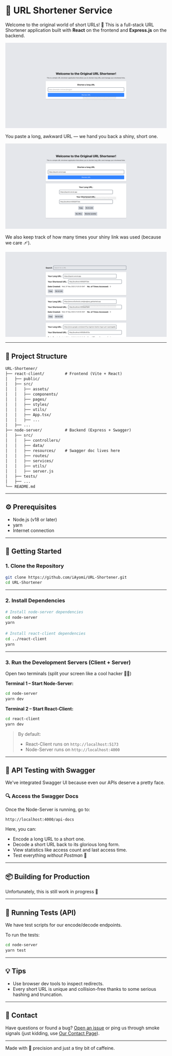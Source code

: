 # 🔗 URL Shortener Service

Welcome to the original world of short URLs! 🚀
This is a full-stack URL Shortener application built with **React** on the frontend and **Express.js** on the backend.

![URL Shortener Preview](./assets/Preview1.png)

You paste a long, awkward URL — we hand you back a shiny, short one.

![URL Shortener Preview](./assets/Preview2.png)

We also keep track of how many times your shiny link was used (because we care 🩹).

![URL Shortener Preview](./assets/Preview3.png)

---

## 💂 Project Structure

```
URL-Shortener/
├── react-client/         # Frontend (Vite + React)
│   ├── public/
│   ├── src/
│   │   ├── assets/
│   │   ├── components/
│   │   ├── pages/
│   │   ├── styles/
│   │   ├── utils/
│   │   ├── App.tsx/
│   │   ├── ...
│   ├── ...
├── node-server/          # Backend (Express + Swagger)
│   ├── src/
│   │   ├── controllers/
│   │   ├── data/
│   │   ├── resources/    # Swagger doc lives here
│   │   ├── routes/
│   │   ├── services/
│   │   ├── utils/
│   │   ├── server.js
│   ├── tests/
│   ├── ...
└── README.md
```

---

## ⚙️ Prerequisites

* Node.js (v18 or later)
* yarn
* Internet connection

---

## 🚀 Getting Started

### 1. Clone the Repository

```bash
git clone https://github.com/iAyomi/URL-Shortener.git
cd URL-Shortener 
```

---

### 2. Install Dependencies

```bash
# Install node-server dependencies
cd node-server
yarn

# Install react-client dependencies
cd ../react-client
yarn
```

---

### 3. Run the Development Servers (Client + Server)

Open two terminals (split your screen like a cool hacker 🧑‍💻)

**Terminal 1 – Start Node-Server:**

```bash
cd node-server
yarn dev
```

**Terminal 2 – Start React-Client:**

```bash
cd react-client
yarn dev
```

> By default:
>
> * React-Client runs on `http://localhost:5173`
> * Node-Server runs on `http://localhost:4000`

---

## 🥪 API Testing with Swagger

We've integrated Swagger UI because even our APIs deserve a pretty face.

### 🔍 Access the Swagger Docs

Once the Node-Server is running, go to:

```
http://localhost:4000/api-docs
```

Here, you can:

* Encode a long URL to a short one.
* Decode a short URL back to its glorious long form.
* View statistics like access count and last access time.
* Test everything *without Postman* 🧪

---

## 📦 Building for Production

Unfortunately, this is still work in progress 🥲

---

## 🥪 Running Tests (API)

We have test scripts for our encode/decode endpoints.

To run the tests:

```bash
cd node-server
yarn test
```

---

## 💡 Tips

* Use browser dev tools to inspect redirects.
* Every short URL is unique and collision-free thanks to some serious hashing and truncation.

---

## 💬 Contact

Have questions or found a bug?
[Open an issue](https://github.com/iAyomi/URL-Shortener/issues) or ping us through smoke signals (just kidding, use [Our Contact Page](https://iayomi.vercel.app/contact)).

---

Made with 🧏 precision and just a tiny bit of caffeine.
